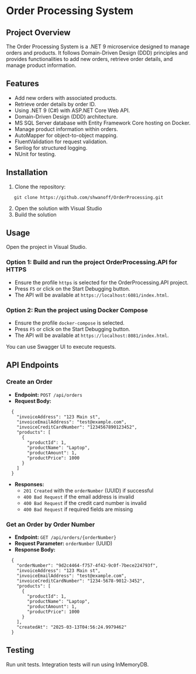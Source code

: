 # Order Processing System

## Project Overview
The Order Processing System is a .NET 9 microservice designed to manage orders and products. It follows Domain-Driven Design (DDD) principles and provides functionalities to add new orders, retrieve order details, and manage product information.

## Features
- Add new orders with associated products.
- Retrieve order details by order ID.
- Using .NET 9 (C#) with ASP.NET Core Web API.
- Domain-Driven Design (DDD) architecture.
- MS SQL Server database with Entity Framework Core hosting on Docker.
- Manage product information within orders.
- AutoMapper for object-to-object mapping.
- FluentValidation for request validation.
- Serilog for structured logging.
- NUnit for testing.

## Installation
1. Clone the repository:
   
```
   git clone https://github.com/shwanoff/OrderProcessing.git
```

2. Open the solution with Visual Studio
3. Build the solution
   
## Usage
Open the project in Visual Studio.

### Option 1: Build and run the project OrderProcessing.API for HTTPS
- Ensure the profile `https` is selected for the OrderProcessing.API project.
- Press `F5` or click on the Start Debugging button.
- The API will be available at `https://localhost:6081/index.html`.

### Option 2: Run the project using Docker Compose
- Ensure the profile `docker-compose` is selected.
- Press `F5` or click on the Start Debugging button.
- The API will be available at `https://localhost:8081/index.html`.

You can use Swagger UI to execute requests.

## API Endpoints
### Create an Order
- **Endpoint:** `POST /api/orders`
- **Request Body:**
  
```
  {
    "invoiceAddress": "123 Main st",
    "invoiceEmailAddress": "test@example.com",
    "invoiceCreditCardNumber": "1234567890123452",
    "products": [
      {
        "productId": 1,
        "productName": "Laptop",
        "productAmount": 1,
        "productPrice": 1000
      }
    ]
  }
```
- **Responses:**
  - `201 Created` with the `orderNumber` (UUID) if successful
  - `400 Bad Request` if the email address is invalid
  - `400 Bad Request` if the credit card number is invalid
  - `400 Bad Request` if required fields are missing

### Get an Order by Order Number
- **Endpoint:** `GET /api/orders/{orderNumber}`
- **Request Parameter:** `orderNumber` (UUID)
- **Response Body:**
  
```
  {
    "orderNumber": "9d2c4464-f757-4f42-9c0f-7bece224793f",
    "invoiceAddress": "123 Main st",
    "invoiceEmailAddress": "test@example.com",
    "invoiceCreditCardNumber": "1234-5678-9012-3452",
    "products": [
      {
        "productId": 1,
        "productName": "Laptop",
        "productAmount": 1,
        "productPrice": 1000
      }
    ],
    "createdAt": "2025-03-13T04:56:24.9979462"
  }
```

## Testing
Run unit tests.
Integration tests will run using InMemoryDB.
